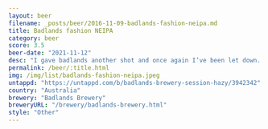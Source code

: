 ```yaml
---
layout: beer
filename: _posts/beer/2016-11-09-badlands-fashion-neipa.md
title: Badlands fashion NEIPA
category: beer
score: 3.5
beer-date: "2021-11-12"
desc: "I gave badlands another shot and once again I’ve been let down. There’s a slight mouldy sourness like this beer has gone bad"
permalink: /beer/:title.html
img: /img/list/badlands-fashion-neipa.jpeg
untappd: "https://untappd.com/b/badlands-brewery-session-hazy/3942342"
country: "Australia"
brewery: "Badlands Brewery"
breweryURL: "/brewery/badlands-brewery.html"
style: "Other"
---
```

